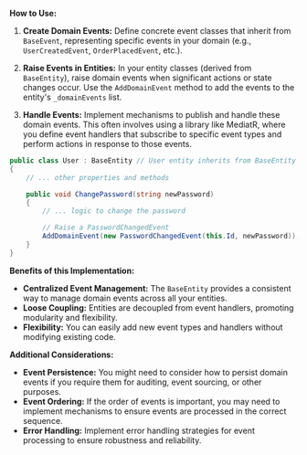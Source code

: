 **How to Use:**

1. **Create Domain Events:** Define concrete event classes that inherit from `BaseEvent`, representing specific events in your domain (e.g., `UserCreatedEvent`, `OrderPlacedEvent`, etc.).

2. **Raise Events in Entities:** In your entity classes (derived from `BaseEntity`), raise domain events when significant actions or state changes occur. Use the `AddDomainEvent` method to add the events to the entity's `_domainEvents` list.

3. **Handle Events:** Implement mechanisms to publish and handle these domain events. This often involves using a library like MediatR, where you define event handlers that subscribe to specific event types and perform actions in response to those events.

```C#
public class User : BaseEntity // User entity inherits from BaseEntity
{
    // ... other properties and methods

    public void ChangePassword(string newPassword) 
    {
        // ... logic to change the password

        // Raise a PasswordChangedEvent
        AddDomainEvent(new PasswordChangedEvent(this.Id, newPassword)); 
    }
}
```

**Benefits of this Implementation:**

*   **Centralized Event Management:** The `BaseEntity` provides a consistent way to manage domain events across all your entities.
*   **Loose Coupling:** Entities are decoupled from event handlers, promoting modularity and flexibility. 
*   **Flexibility:** You can easily add new event types and handlers without modifying existing code.

**Additional Considerations:**

*   **Event Persistence:** You might need to consider how to persist domain events if you require them for auditing, event sourcing, or other purposes.
*   **Event Ordering:** If the order of events is important, you may need to implement mechanisms to ensure events are processed in the correct sequence.
*   **Error Handling:** Implement error handling strategies for event processing to ensure robustness and reliability. 